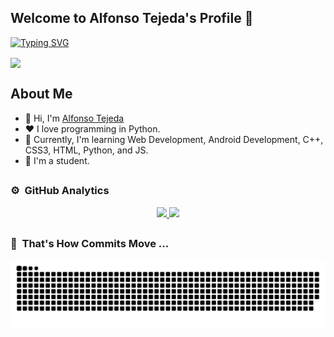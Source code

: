 ## Welcome to Alfonso Tejeda's Profile 👋

<a href="https://git.io/typing-svg"><img src="https://readme-typing-svg.demolab.com?font=Fira+Code&pause=1000&random=false&width=435&lines=Developer+in+Python+and+C%23+;Passionate+about+Artificial+Intelligence" alt="Typing SVG" /></a>


<img align="center" src="https://media0.giphy.com/media/v1.Y2lkPTc5MGI3NjExa3o2d3NwZDBqbmsyaGZidzJuZDRwcmN3YTZ2dmtxY3FmdmYyajIxcSZlcD12MV9pbnRlcm5hbF9naWZfYnlfaWQmY3Q9Zw/du3J3cXyzhj75IOgvA/giphy.gif">

## About Me
<ul>
  <li>👋 Hi, I'm <a href="alfonsotejeda">Alfonso Tejeda</a></li>
  <li>❤️ I love programming in Python.</li>
  <li>🌱 Currently, I'm learning Web Development, Android Development, C++, CSS3, HTML, Python, and JS.</li>
  <li>💼 I'm a student.</li>
</ul>

## 

### ⚙️ &nbsp;GitHub Analytics

<p align="center">
<a href="https://github.com/alfonsotejeda">
  <img height="180em" src="https://github-readme-stats-eight-theta.vercel.app/api?username=alfonsotejeda&show_icons=true&theme=algolia&include_all_commits=true&count_private=true"/>
  <img height="180em" src="https://github-readme-stats-eight-theta.vercel.app/api/top-langs/?username=alfonsotejeda&layout=compact&langs_count=8&theme=algolia"/>
</a>
</p>

##

### 🐍 &nbsp;That's How Commits Move ...

<div align="center">
  <a href="https://github.com/alfonsotejeda/">
  <img src="https://github.com/1999AZZAR/1999AZZAR/blob/readme/resources/img/grid-snake.svg"
       alt="snake" /></a>
</div>

